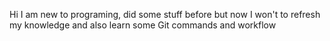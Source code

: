 Hi
I am new to programing, did some stuff before but now I won't to refresh my knowledge and also learn some Git commands and workflow
